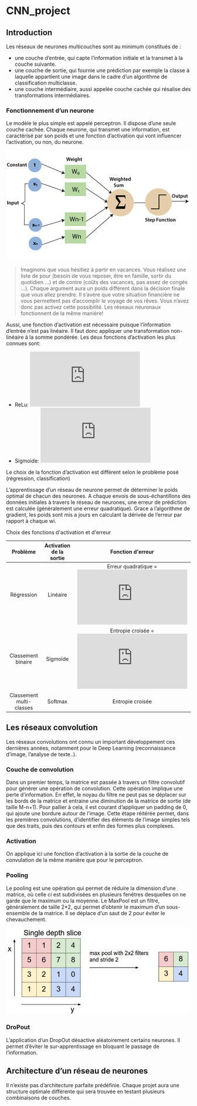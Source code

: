 # CNN_project

## Introduction

Les réseaux de neurones multicouches sont au minimum constitués de :

- une couche d’entrée, qui capte l’information initiale et la transmet à la couche suivante.
- une couche de sortie, qui fournie une prédiction par exemple la classe à laquelle appartient une image dans le cadre d’un algorithme de classification multiclasse.
- une couche intermédiaire, aussi appelée couche cachée qui résalise des transformations intermédiaires.

### Fonctionnement d’un neurone 

Le modèle le plus simple est appelé perceptron. Il dispose d’une seule couche cachée.
Chaque neurone, qui transmet une information, est caractérisé par son poids et une fonction d’activation qui vont influencer l’activation, ou non, du neurone.
 
 
![alt text](images/pytorch-perceptron2.jpg "Perceptron")


>Imaginons que vous hésitiez à partir en vacances. Vous réalisez une liste de pour (besoin de vous reposer, être en famille, sortir du quotidien …) et de contre (coûts des vacances, pas assez de congés …). Chaque argument aura un poids différent dans la décision finale que vous allez prendre. Il s’avère que votre situation financière ne vous permettent pas d’accomplir le voyage de vos rêves. Vous n’avez donc pas activez cette possibilité. Les réseaux neuronaux fonctionnent de la même manière!



Aussi, une fonction d’activation est nécessaire puisque l’information d’entrée n’est pas linéaire. Il faut donc appliquer une transformation non-linéaire à la somme pondérée.
Les deux fonctions d’activation les plus connues sont:
- ReLu: ![equation](https://latex.codecogs.com/gif.latex?f%28x%29%20%3D%20max%280%3Bx%29)
- Sigmoide: ![equation](https://latex.codecogs.com/gif.latex?f%28x%29%20%3D%201/1-e%5E%7Bx%7D)

Le choix de la fonction d’activation est différent selon le problème posé (régression, classification)

L’apprentissage d’un réseau de neurone permet de déterminer le poids optimal de chacun des neurones. A chaque envois de sous-échantillons des données initiales à travers le réseau de neurones, une erreur de prédiction est calculée (généralement une erreur quadratique). Grace a l’algorithme de gradient, les poids sont mis a jours en calculant la dérivée de l’erreur par rapport à chaque wi. 

Choix des fonctions d'activation et d'erreur 


| Problème                 | Activation de la sortie | Fonction d'erreur  |
| :-------------:            |:-------------:| :-----:|
| Régression               | Linéaire      | Erreur quadratique =    ![equation](https://latex.codecogs.com/gif.latex?%5Csum_%7Bi%7D%28f%28x_%7Bi%7D%29-y%7Bi%7D%29%5E2) |
| Classement binaire       | Sigmoïde      | Entropie croisée =    ![equation](https://latex.codecogs.com/gif.latex?-%5Csum_%7Bi%7D%5Csum_%7Bk%3D1%7D%5E%7BK%7D%20y_%7Bik%7Dlog%28f_%7Bk%7D%28x_%7Bi%7D%29%29)|
| Classement multi-classes | Softmax       | Entropie croisée |


## Les réseaux convolution

Les réseaux convolutions ont connu un important développement ces dernières années, notamment pour le Deep Learning (reconnaissance d’image, l’analyse de texte..).

### Couche de convolution
Dans un premier temps, la matrice est passée à travers un filtre convolutif pour générer une opération de convolution.
Cette opération implique une perte d’information. En effet, le noyau du filtre ne peut pas se déplacer sur les bords de la matrice et entraine une diminution de la matrice de sortie (de taille M-n+1). Pour pallier à cela, il est courant d’appliquer un padding de 0, qui ajoute une bordure autour de l’image.
Cette étape réitérée permet, dans les premières convolutions, d’identifier des éléments de l’image simples tels que des traits, puis des contours et enfin des formes plus complexes.

### Activation
On applique ici une fonction d’activation à la sortie de la couche de convulation de la même manière que pour le perceptron.

### Pooling
Le pooling est une opération qui permet de réduire la dimension d’une matrice, où celle ci est subdivisées en plusieurs fenêtres desquelles on ne garde que le maximum ou la moyenne.
Le MaxPool est un filtre, généralement de taille 2*2, qui permet d’obtenir le maximum d’un sous-ensemble de la matrice. Il se déplace d’un saut de 2 pour éviter le chevauchement.

![alt text](images/maxpool.jpeg)



### DroPout
L’application d’un DropOut désactive aléatoirement certains neurones. Il permet d’éviter le sur-apprentissage en bloquant le passage de l’information.

## Architecture d’un réseau de neurones

Il n’existe pas d’architecture parfaite prédéfinie. Chaque projet aura une structure optimale différente qui sera trouvée en testant plusieurs combinaisons de couches.

